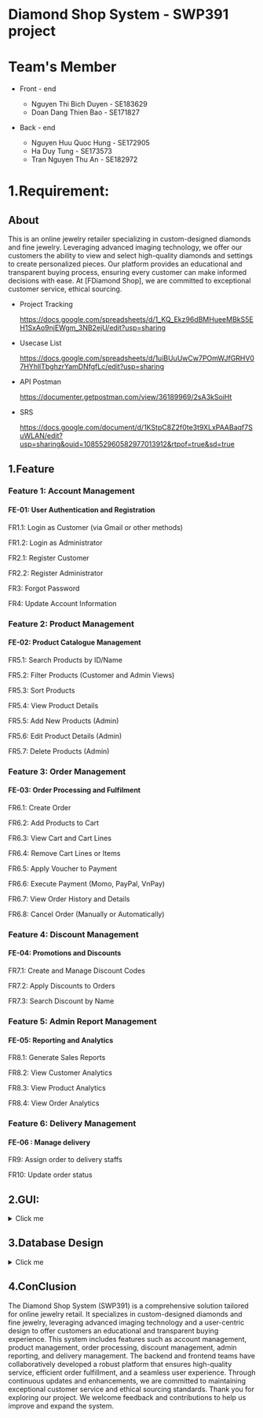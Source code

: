 # Diamond Shop System - SWP391 project
# Team's Member

- Front - end
  
  - Nguyen Thi Bich Duyen - SE183629
  - Doan Dang Thien Bao - SE171827
    
- Back - end
  
  - Nguyen Huu Quoc Hung - SE172905
  - Ha Duy Tung - SE173573
  - Tran Nguyen Thu An - SE182972
# 1.Requirement:
## About

This is an online jewelry retailer specializing in custom-designed diamonds and fine jewelry. Leveraging advanced imaging technology, we offer our customers the ability to view and select high-quality diamonds and settings to create personalized pieces. Our platform provides an educational and transparent buying process, ensuring every customer can make informed decisions with ease. At [FDiamond Shop], we are committed to exceptional customer service, ethical sourcing.
- Project Tracking
  
  https://docs.google.com/spreadsheets/d/1_KQ_Ekz96dBMHueeMBkS5EH1SxAo9njEWgm_3NB2ejU/edit?usp=sharing
  
- Usecase List

  https://docs.google.com/spreadsheets/d/1uiBUuUwCw7POmWJfGRHV07HYhllTbghzrYamDNfgfLc/edit?usp=sharing

- API Postman

  https://documenter.getpostman.com/view/36189969/2sA3kSoiHt
  
- SRS 

  https://docs.google.com/document/d/1KStpC8Z2f0te3t9XLxPAABaqf7SuWLAN/edit?usp=sharing&ouid=108552960582977013912&rtpof=true&sd=true
## 1.Feature
### Feature 1: Account Management
#### FE-01: User Authentication and Registration
FR1.1: Login as Customer (via Gmail or other methods)

FR1.2: Login as Administrator

FR2.1: Register Customer

FR2.2: Register Administrator

FR3: Forgot Password

FR4: Update Account Information

### Feature 2: Product Management
#### FE-02: Product Catalogue Management
FR5.1: Search Products by ID/Name

FR5.2: Filter Products (Customer and Admin Views)

FR5.3: Sort Products

FR5.4: View Product Details

FR5.5: Add New Products (Admin)

FR5.6: Edit Product Details (Admin)

FR5.7: Delete Products (Admin)

### Feature 3: Order Management
#### FE-03: Order Processing and Fulfilment
FR6.1: Create Order

FR6.2: Add Products to Cart

FR6.3: View Cart and Cart Lines

FR6.4: Remove Cart Lines or Items

FR6.5: Apply Voucher to Payment

FR6.6: Execute Payment (Momo, PayPal, VnPay)

FR6.7: View Order History and Details

FR6.8: Cancel Order (Manually or Automatically)

### Feature 4: Discount Management
#### FE-04: Promotions and Discounts
FR7.1: Create and Manage Discount Codes

FR7.2: Apply Discounts to Orders

FR7.3: Search Discount by Name

### Feature 5: Admin Report Management
#### FE-05: Reporting and Analytics
FR8.1: Generate Sales Reports

FR8.2: View Customer Analytics

FR8.3: View Product Analytics

FR8.4: View Order Analytics

### Feature 6: Delivery Management
#### FE-06 : Manage delivery
FR9: Assign order to delivery staffs

FR10: Update order status
## 2.GUI:
<details>
  <summary>Click me</summary><br>
  
### 2.1 Customer Pages
#### Sign in & Sign up page
![image](https://github.com/user-attachments/assets/c0f06bfb-a845-4b98-82b2-712a5cf059bb)
![image](https://github.com/user-attachments/assets/a0d353a9-c831-4477-9dd8-01521d7893e6)
#### Home page
![image](https://github.com/user-attachments/assets/0a309469-f200-4406-8200-a545b41066ae)
#### Product page
![image](https://github.com/user-attachments/assets/f2a2c754-7aeb-4f6a-b10f-c863d8853d98)
#### Product details page
![image](https://github.com/user-attachments/assets/53c16d8d-dd76-4661-aa08-ea3043e1af2f)
#### Shopping Cart page
![image](https://github.com/user-attachments/assets/36bf6037-0ee8-4635-a9f2-829940301409)
#### Discount Code page
![image](https://github.com/user-attachments/assets/7771cd5a-f412-47d6-85c3-afd8b5ddcc38)
#### Checkout page
![image](https://github.com/user-attachments/assets/1e571ed5-963a-435d-858d-59f1ca38ff4d)
#### Successful payment page
![image](https://github.com/user-attachments/assets/c32c7dde-b2b6-4b2c-9a6b-3c0e87e65324)
#### Order history page
![image](https://github.com/user-attachments/assets/e78e3e65-5c28-4ebc-9181-0ab76be52b98)
#### Account detail page
![image](https://github.com/user-attachments/assets/eac5d948-2853-4c44-8882-90b281ee472b)
### 2.2 Admin Pages
#### Sign in % Sign up page
![image](https://github.com/user-attachments/assets/d7133f09-6dbb-40cd-ba78-bfb2fdac788c)
#### Manage staffs page
![image](https://github.com/user-attachments/assets/67279aa5-06a3-42aa-8e22-21cf562ab254)
#### Add new staff page
![image](https://github.com/user-attachments/assets/30b2efc8-bce9-4301-8ee3-fd0224c16d8e)
#### Manage products page
![image](https://github.com/user-attachments/assets/67477c60-695d-4f8b-b272-8ea029e85360)
#### Add new product page
![image](https://github.com/user-attachments/assets/4eca187f-ab9e-4b2b-967d-72c82dfa708d)
#### Manage orders page
![image](https://github.com/user-attachments/assets/6a7f80d7-368b-4267-b54c-610ec8071175)
#### Order detail page
![image](https://github.com/user-attachments/assets/4c892bc3-6390-46bf-ab12-352154074915)
#### Add new discount page
![image](https://github.com/user-attachments/assets/44020d25-080f-42cd-82b6-b28f5f0d6e2a)
</details>

## 3.Database Design
<details>
  <summary>Click me</summary><br>

### ERD
https://drive.google.com/file/d/1p8GJO6FrXx7xXIC5sYxDu3W2-M5W4R72/view?usp=sharing
![image](https://github.com/user-attachments/assets/7d2dd642-c1b7-4fd3-8e90-9c79b51d3697)
</details>

## 4.ConClusion
The Diamond Shop System (SWP391) is a comprehensive solution tailored for online jewelry retail. It specializes in custom-designed diamonds and fine jewelry, leveraging advanced imaging technology and a user-centric design to offer customers an educational and transparent buying experience. This system includes features such as account management, product management, order processing, discount management, admin reporting, and delivery management. The backend and frontend teams have collaboratively developed a robust platform that ensures high-quality service, efficient order fulfillment, and a seamless user experience. Through continuous updates and enhancements, we are committed to maintaining exceptional customer service and ethical sourcing standards. Thank you for exploring our project. We welcome feedback and contributions to help us improve and expand the system.
